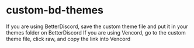 # custom-bd-themes
If you are using BetterDiscord, save the custom theme file and put it in your themes folder on BetterDiscord
If you are using Vencord, go to the custom theme file, click raw, and copy the link into Vencord
